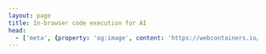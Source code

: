 ```yaml
---
layout: page
title: In-browser code execution for AI
head:
  - ['meta', {property: 'og:image', content: 'https://webcontainers.io/img/og/ai.png'}]
---
```


<script setup lang="ts">
import AiPage from '@theme/components/Ai.vue';
import { footerSections } from '@theme/data/links';
</script>

<AiPage :footerSections="footerSections" />

